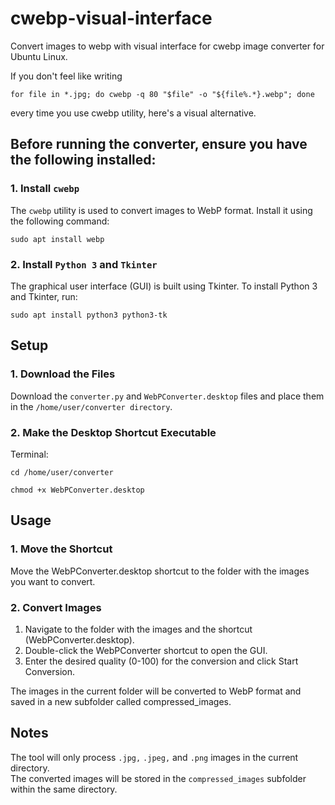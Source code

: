 # cwebp-visual-interface
Convert images to webp with visual interface for cwebp image converter for Ubuntu Linux.

If you don't feel like writing 
```
for file in *.jpg; do cwebp -q 80 "$file" -o "${file%.*}.webp"; done
```
every time you use cwebp utility, here's a visual alternative.

## Before running the converter, ensure you have the following installed:
### 1. **Install `cwebp`**
The `cwebp` utility is used to convert images to WebP format. Install it using the following command:

```
sudo apt install webp
```

### 2. **Install `Python 3` and `Tkinter`**
The graphical user interface (GUI) is built using Tkinter. To install Python 3 and Tkinter, run:
```
sudo apt install python3 python3-tk
```

## Setup
### 1. Download the Files
Download the ```converter.py``` and ```WebPConverter.desktop``` files and place them in the ```/home/user/converter directory```.

### 2. Make the Desktop Shortcut Executable
Terminal:
```
cd /home/user/converter
```
```
chmod +x WebPConverter.desktop
```

## Usage
### 1. Move the Shortcut
Move the WebPConverter.desktop shortcut to the folder with the images you want to convert.

### 2. Convert Images
1. Navigate to the folder with the images and the shortcut (WebPConverter.desktop).
2. Double-click the WebPConverter shortcut to open the GUI.
3. Enter the desired quality (0-100) for the conversion and click Start Conversion.

The images in the current folder will be converted to WebP format and saved in a new subfolder called compressed_images.

## Notes
The tool will only process `.jpg,` `.jpeg,` and `.png` images in the current directory.  
The converted images will be stored in the `compressed_images` subfolder within the same directory.
